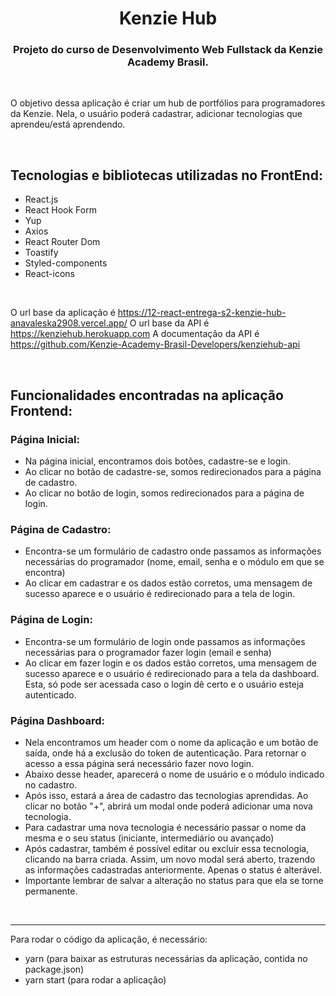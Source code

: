 <h1 align="center">
  Kenzie Hub
</h1>
<h3 align="center">Projeto do curso de Desenvolvimento Web Fullstack da Kenzie Academy Brasil.</h3>
<br/>
<p>
O objetivo dessa aplicação é criar um hub de portfólios para programadores da Kenzie. Nela, o usuário poderá cadastrar, adicionar tecnologias que aprendeu/está aprendendo.
</p>  

<br/>

## **Tecnologias e bibliotecas utilizadas no FrontEnd:**
- React.js
- React Hook Form
- Yup
- Axios
- React Router Dom
- Toastify
- Styled-components
- React-icons
  
<br/>


O url base da aplicação é https://12-react-entrega-s2-kenzie-hub-anavaleska2908.vercel.app/
O url base da API é https://kenziehub.herokuapp.com
A documentação da API é https://github.com/Kenzie-Academy-Brasil-Developers/kenziehub-api

<br/>

## **Funcionalidades encontradas na aplicação Frontend:**

### Página Inicial:
- Na página inicial, encontramos dois botões, cadastre-se e login. 
- Ao clicar no botão de cadastre-se, somos redirecionados para a página de cadastro.
- Ao clicar no botão de login, somos redirecionados para a página de login.

### Página de Cadastro:
- Encontra-se um formulário de cadastro onde passamos as informações necessárias do programador (nome, email, senha e o módulo em que se encontra)
- Ao clicar em cadastrar e os dados estão corretos, uma mensagem de sucesso aparece e o usuário é redirecionado para a tela de login.
  
### Página de Login:
- Encontra-se um formulário de login onde passamos as informações necessárias para o programador fazer login (email e senha)
- Ao clicar em fazer login e os dados estão corretos, uma mensagem de sucesso aparece e o usuário é redirecionado para a tela da dashboard. Esta, só pode ser acessada caso o login dê certo e o usuário esteja autenticado.
  
### Página Dashboard:
- Nela encontramos um header com o nome da aplicação e um botão de saída, onde há a exclusão do token de autenticação. Para retornar o acesso a essa página será necessário fazer novo login.
- Abaixo desse header, aparecerá o nome de usuário e o módulo indicado no cadastro.
- Após isso, estará a área de cadastro das tecnologias aprendidas. Ao clicar no botão "+", abrirá um modal onde poderá adicionar uma nova tecnologia.
- Para cadastrar uma nova tecnologia é necessário passar o nome da mesma e o seu status (iniciante, intermediário ou avançado)
- Após cadastrar, também é possível editar ou excluir essa tecnologia, clicando na barra criada. Assim, um novo modal será aberto, trazendo as informações cadastradas anteriormente. Apenas o status é alterável. 
- Importante lembrar de salvar a alteração no status para que ela se torne permanente. 

<br/>

<hr/>

Para rodar o código da aplicação, é necessário:
- yarn (para baixar as estruturas necessárias da aplicação, contida no package.json)
- yarn start (para rodar a aplicação)

